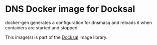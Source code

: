# DNS Docker image for Docksal

docker-gen generates a configuration for dnsmasq and reloads it when containers are started and stopped.

This image(s) is part of the [Docksal](http://docksal.io) image library.
